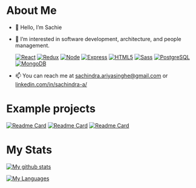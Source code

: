 # About Me

- 👋 Hello, I’m Sachie
- 👀 I’m interested in software development, architecture, and people management.

  [![React](https://img.shields.io/badge/React-20232A?logo=react&logoColor=61DAFB&color=blue)]()
[![Redux](https://img.shields.io/badge/Redux-593D88?logo=redux&logoColor=white)]()
[![Node](https://img.shields.io/badge/Node.js-43853D?logo=node-dot-js&logoColor=white)]()
[![Express](https://img.shields.io/badge/Express.js-000000?logo=express&logoColor=white&color=informational)]()
[![HTML5](https://img.shields.io/badge/HTML5-E34F26?logo=html5&logoColor=white)]()
[![Sass](https://img.shields.io/badge/Sass-CC6699?logo=sass&logoColor=white)]()
[![PostgreSQL](https://img.shields.io/badge/PostgreSQL-316192?logo=postgresql&logoColor=white)]()
[![MongoDB](https://img.shields.io/badge/MongoDB-4EA94B?logo=mongodb&logoColor=white)]()
- 📫 You can reach me at sachindra.ariyasinghe@gmail.com or [linkedin.com/in/sachindra-a/](https://www.linkedin.com/in/sachindra-a/)

# Example projects

[![Readme Card](https://github-readme-stats.vercel.app/api/pin/?username=sachie&repo=react-quickstart)](https://github.com/sachie/react-quickstart)
[![Readme Card](https://github-readme-stats.vercel.app/api/pin/?username=sachie&repo=react-checkbox-tree-example)](https://github.com/sachie/react-checkbox-tree-example)
[![Readme Card](https://github-readme-stats.vercel.app/api/pin/?username=sachie&repo=vanilla-framework-example)](https://github.com/sachie/vanilla-framework-example)

# My Stats

[![My github stats](https://github-readme-stats.vercel.app/api?username=sachie&hide=issues,contribs&count_private=true)](https://github.com/sachie?tab=repositories)


[![My Languages](https://github-readme-stats.vercel.app/api/top-langs/?username=sachie&layout=compact&hide=java)](https://github.com/sachie#js-contribution-activity)

<!---
sachie/sachie is a ✨ special ✨ repository because its `README.md` (this file) appears on your GitHub profile.
You can click the Preview link to take a look at your changes.
--->
